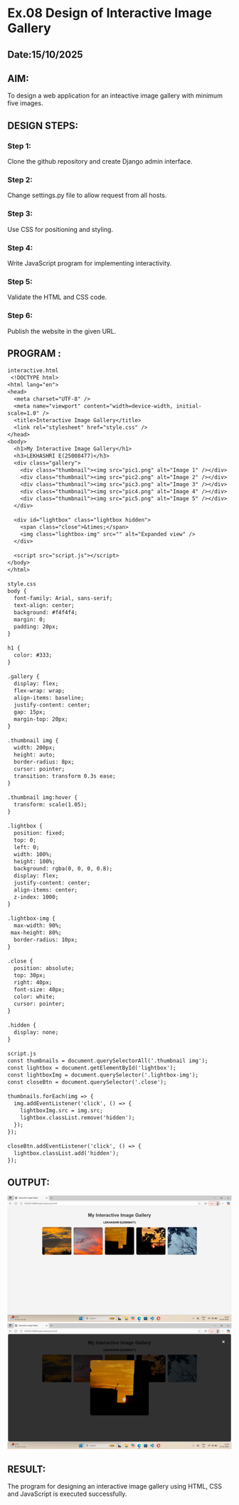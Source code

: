 # Ex.08 Design of Interactive Image Gallery
## Date:15/10/2025

## AIM:
To design a web application for an inteactive image gallery with minimum five images.

## DESIGN STEPS:

### Step 1:
Clone the github repository and create Django admin interface.

### Step 2:
Change settings.py file to allow request from all hosts.

### Step 3:
Use CSS for positioning and styling.

### Step 4:
Write JavaScript program for implementing interactivity.

### Step 5:
Validate the HTML and CSS code.

### Step 6:
Publish the website in the given URL.

## PROGRAM :
```
interactive.html
 <!DOCTYPE html>
<html lang="en">
<head>
  <meta charset="UTF-8" />
  <meta name="viewport" content="width=device-width, initial-scale=1.0" />
  <title>Interactive Image Gallery</title>
  <link rel="stylesheet" href="style.css" />
</head>
<body>
  <h1>My Interactive Image Gallery</h1>
  <h3>LEKHASHRI E(25008477)</h3>
  <div class="gallery">
    <div class="thumbnail"><img src="pic1.png" alt="Image 1" /></div>
    <div class="thumbnail"><img src="pic2.png" alt="Image 2" /></div>
    <div class="thumbnail"><img src="pic3.png" alt="Image 3" /></div>
    <div class="thumbnail"><img src="pic4.png" alt="Image 4" /></div>
    <div class="thumbnail"><img src="pic5.png" alt="Image 5" /></div>
  </div>

  <div id="lightbox" class="lightbox hidden">
    <span class="close">&times;</span>
    <img class="lightbox-img" src="" alt="Expanded view" />
  </div>

  <script src="script.js"></script>
</body>
</html>

style.css
body {
  font-family: Arial, sans-serif;
  text-align: center;
  background: #f4f4f4;
  margin: 0;
  padding: 20px;
}

h1 {
  color: #333;
}

.gallery {
  display: flex;
  flex-wrap: wrap;
  align-items: baseline;
  justify-content: center;
  gap: 15px;
  margin-top: 20px;
}

.thumbnail img {
  width: 200px;
  height: auto;
  border-radius: 8px;
  cursor: pointer;
  transition: transform 0.3s ease;
}

.thumbnail img:hover {
  transform: scale(1.05);
}

.lightbox {
  position: fixed;
  top: 0;
  left: 0;
  width: 100%;
  height: 100%;
  background: rgba(0, 0, 0, 0.8);
  display: flex;
  justify-content: center;
  align-items: center;
  z-index: 1000;
}

.lightbox-img {
  max-width: 90%;
 max-height: 80%;
  border-radius: 10px;
}

.close {
  position: absolute;
  top: 30px;
  right: 40px;
  font-size: 40px;
  color: white;
  cursor: pointer;
}

.hidden {
  display: none;
}

script.js
const thumbnails = document.querySelectorAll('.thumbnail img');
const lightbox = document.getElementById('lightbox');
const lightboxImg = document.querySelector('.lightbox-img');
const closeBtn = document.querySelector('.close');

thumbnails.forEach(img => {
  img.addEventListener('click', () => {
    lightboxImg.src = img.src;
    lightbox.classList.remove('hidden');
  });
});

closeBtn.addEventListener('click', () => {
  lightbox.classList.add('hidden');
});
```
## OUTPUT:
![alt text](<Screenshot (36).png>)
![alt text](<Screenshot (37).png>)

## RESULT:
The program for designing an interactive image gallery using HTML, CSS and JavaScript is executed successfully.

